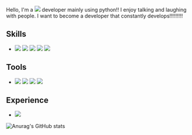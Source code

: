 Hello, I'm a <img src="https://img.shields.io/badge/Backend-3DDC84?style=flat-square&logo=Backend&logoColor=white" size="10px"/> developer mainly using python!!
I enjoy talking and laughing with people.
I want to become a developer that constantly develops!!!!!!!!!
## Skills
* <img src="https://img.shields.io/badge/Flask-000000?style=for-the-badge&logo=Flask&logoColor=white"/>   <img src="https://img.shields.io/badge/MySQL-4479A1?style=for-the-badge&logo=MySQL&logoColor=white"/>   <img src="https://img.shields.io/badge/React-61DAFB?style=for-the-badge&logo=React&logoColor=white"/>   <img src="https://img.shields.io/badge/Azure-0078D4?style=for-the-badge&logo=Microsoft Azure&logoColor=white"/>   <img src="https://img.shields.io/badge/Java-007396?style=for-the-badge&logo=Java&logoColor=white"/>

## Tools
* <img src="https://img.shields.io/badge/Anaconda-44A833?style=for-the-badge&logo=Anaconda&logoColor=white"/>   <img src="https://img.shields.io/badge/Postman-FF6C37?style=for-the-badge&logo=Postman&logoColor=white"/>   <img src="https://img.shields.io/badge/Jupyter-F37626?style=for-the-badge&logo=Jupyter&logoColor=white"/>   <img src="https://img.shields.io/badge/Google Colab-F9AB00?style=for-the-badge&logo=Google Colab&logoColor=white"/>

## Experience
* <a href="https://42seoul.kr/seoul42/contents/view?contentsNo=13&level=2&menuNo=28&gclid=CjwKCAjwn8SLBhAyEiwAHNTJba42xAEnDjGtTgKJwlm8xwFLxaZRebc9GrbXR41PAyw5pWvbdVZCyhoCO_gQAvD_BwE" target="_blank"><img src="https://img.shields.io/badge/42Seoul-000000?style=for-the-badge&logo=42&logoColor=white"/></a>

![Anurag's GitHub stats](https://github-readme-stats.vercel.app/api?username=tbvjqkdlcm1&show_icons=true&theme=radical)

<!--
**tbvjqkdlcm1/tbvjqkdlcm1** is a ✨ _special_ ✨ repository because its `README.md` (this file) appears on your GitHub profile.

Here are some ideas to get you started:

- 🔭 I’m currently working on ...
- 🌱 I’m currently learning ...
- 👯 I’m looking to collaborate on ...
- 🤔 I’m looking for help with ...
- 💬 Ask me about ...
- 📫 How to reach me: ...
- 😄 Pronouns: ...
- ⚡ Fun fact: ...
-->
